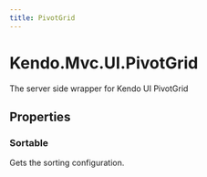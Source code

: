 ```yaml
---
title: PivotGrid
---
```


# Kendo.Mvc.UI.PivotGrid
The server side wrapper for Kendo UI PivotGrid



## Properties


### Sortable

Gets the sorting configuration.



